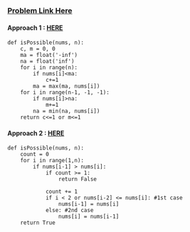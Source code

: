 ### [Problem Link Here](https://www.codingninjas.com/codestudio/guided-paths/data-structures-algorithms/content/118820/offering/1381888?leftPanelTab=0)


#### Approach 1 : [HERE](https://leetcode.com/problems/non-decreasing-array/discuss/1218509/Python-Easy-Sol-with-Explanation)
```
def isPossible(nums, n):
    c, m = 0, 0    
    ma = float('-inf')
    na = float('inf')    
    for i in range(n):        
        if nums[i]<ma:            
            c+=1        
        ma = max(ma, nums[i])        
    for i in range(n-1, -1, -1):        
        if nums[i]>na:            
            m+=1       
        na = min(na, nums[i])            
    return c<=1 or m<=1
```
#### Approach 2 : [HERE](https://www.youtube.com/watch?v=6vU3PtS_oSw)

```
def isPossible(nums, n):
    count = 0
    for i in range(1,n):
        if nums[i-1] > nums[i]:
            if count >= 1:
                return False

            count += 1
            if i < 2 or nums[i-2] <= nums[i]: #1st case
                nums[i-1] = nums[i]
            else: #2nd case
                nums[i] = nums[i-1]
    return True
```

